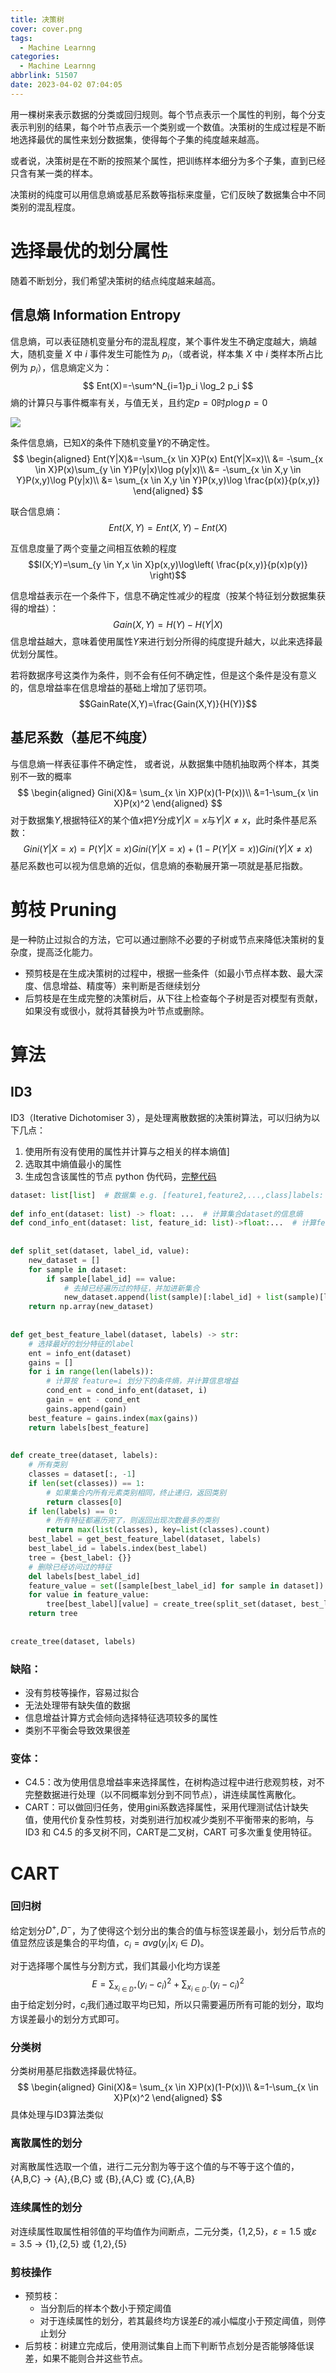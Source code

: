 ```yaml
---
title: 决策树
cover: cover.png
tags:
  - Machine Learnng
categories:
  - Machine Learnng
abbrlink: 51507
date: 2023-04-02 07:04:05
---
```

用一棵树来表示数据的分类或回归规则。每个节点表示一个属性的判别，每个分支表示判别的结果，每个叶节点表示一个类别或一个数值。决策树的生成过程是不断地选择最优的属性来划分数据集，使得每个子集的纯度越来越高。

或者说，决策树是在不断的按照某个属性，把训练样本细分为多个子集，直到已经只含有某一类的样本。

决策树的纯度可以用信息熵或基尼系数等指标来度量，它们反映了数据集合中不同类别的混乱程度。

# 选择最优的划分属性
随着不断划分，我们希望决策树的结点纯度越来越高。
## 信息熵 Information Entropy
信息熵，可以表征随机变量分布的混乱程度，某个事件发生不确定度越大，熵越大，随机变量 $X$ 中 $i$ 事件发生可能性为 $p_i$，（或者说，样本集 $X$ 中 $i$ 类样本所占比例为 $p_i$），信息熵定义为：
$$
Ent(X)=-\sum^N_{i=1}p_i \log_2 p_i
$$
熵的计算只与事件概率有关，与值无关，且约定$p=0$时$p \log p=0$

![](Ent.png)

条件信息熵，已知$X$的条件下随机变量$Y$的不确定性。
$$
\begin{aligned}
Ent(Y|X)&=-\sum_{x \in X}P(x) Ent(Y|X=x)\\
&= -\sum_{x \in X}P(x)\sum_{y \in Y}P(y|x)\log p(y|x)\\
&= -\sum_{x \in X,y \in Y}P(x,y)\log P(y|x)\\
&= \sum_{x \in X,y \in Y}P(x,y)\log \frac{p(x)}{p(x,y)}
\end{aligned}
$$

联合信息熵：
$$Ent(X,Y)=Ent(X,Y)-Ent(X)$$

互信息度量了两个变量之间相互依赖的程度
$$I(X;Y)=\sum_{y \in Y,x \in X}p(x,y)\log\left( \frac{p(x,y)}{p(x)p(y)} \right)$$

信息增益表示在一个条件下，信息不确定性减少的程度（按某个特征划分数据集获得的增益）：
$$Gain(X,Y)=H(Y)-H(Y|X)$$
信息增益越大，意味着使用属性$Y$来进行划分所得的纯度提升越大，以此来选择最优划分属性。

若将数据序号这类作为条件，则不会有任何不确定性，但是这个条件是没有意义的，信息增益率在信息增益的基础上增加了惩罚项。
$$GainRate(X,Y)=\frac{Gain(X,Y)}{H(Y)}$$
## 基尼系数（基尼不纯度）
与信息熵一样表征事件不确定性， 或者说，从数据集中随机抽取两个样本，其类别不一致的概率
$$
\begin{aligned}
Gini(X)&= \sum_{x \in X}P(x)(1-P(x))\\
&=1-\sum_{x \in X}P(x)^2
\end{aligned}
$$
对于数据集$Y$,根据特征$X$的某个值$x$把$Y$分成$Y|X=x$与$Y|X\neq x$，此时条件基尼系数：
$$
Gini(Y|X=x)=P(Y|X=x)Gini(Y|X=x)+(1-P(Y|X=x))Gini(Y|X\neq x)
$$
基尼系数也可以视为信息熵的近似，信息熵的泰勒展开第一项就是基尼指数。
# 剪枝 Pruning
是一种防止过拟合的方法，它可以通过删除不必要的子树或节点来降低决策树的复杂度，提高泛化能力。
- 预剪枝是在生成决策树的过程中，根据一些条件（如最小节点样本数、最大深度、信息增益、精度等）来判断是否继续划分
- 后剪枝是在生成完整的决策树后，从下往上检查每个子树是否对模型有贡献，如果没有或很小，就将其替换为叶节点或删除。

# 算法
## ID3
ID3（Iterative Dichotomiser 3），是处理离散数据的决策树算法，可以归纳为以下几点：
1.  使用所有没有使用的属性并计算与之相关的样本熵值]
2.  选取其中熵值最小的属性
3.  生成包含该属性的节点
python 伪代码，[完整代码](https://github.com/tobyprime/MachineLearning/blob/master/DecisionTree/ID3.py)
```Python
dataset: list[list]  # 数据集 e.g. [feature1,feature2,...,class]labels: list[str]  # feature对应的特征名  
  
def info_ent(dataset: list) -> float: ...  # 计算集合dataset的信息熵  
def cond_info_ent(dataset: list, feature_id: list)->float:...  # 计算feature_id下的条件熵  
 
 
def split_set(dataset, label_id, value):  
    new_dataset = []  
    for sample in dataset:  
        if sample[label_id] == value:  
            # 去掉已经遍历过的特征，并加进新集合  
            new_dataset.append(list(sample)[:label_id] + list(sample)[label_id + 1:])  
    return np.array(new_dataset)
  
  
def get_best_feature_label(dataset, labels) -> str:  
    # 选择最好的划分特征的label  
    ent = info_ent(dataset)  
    gains = []  
    for i in range(len(labels)):  
        # 计算按 feature=i 划分下的条件熵，并计算信息增益  
        cond_ent = cond_info_ent(dataset, i)  
        gain = ent - cond_ent  
        gains.append(gain)  
    best_feature = gains.index(max(gains))  
    return labels[best_feature]
  
  
def create_tree(dataset, labels):  
    # 所有类别  
    classes = dataset[:, -1]  
    if len(set(classes)) == 1:  
        # 如果集合内所有元素类别相同，终止递归，返回类别  
        return classes[0]  
    if len(labels) == 0:  
        # 所有特征都遍历完了，则返回出现次数最多的类别  
        return max(list(classes), key=list(classes).count)  
    best_label = get_best_feature_label(dataset, labels)  
    best_label_id = labels.index(best_label)  
    tree = {best_label: {}}  
    # 删除已经访问过的特征  
    del labels[best_label_id]  
    feature_value = set([sample[best_label_id] for sample in dataset])  
    for value in feature_value:  
        tree[best_label][value] = create_tree(split_set(dataset, best_label_id, value), labels)  
    return tree
  
  
create_tree(dataset, labels)
```
### 缺陷：
- 没有剪枝等操作，容易过拟合
- 无法处理带有缺失值的数据
- 信息增益计算方式会倾向选择特征选项较多的属性
- 类别不平衡会导致效果很差
### 变体：
- C4.5：改为使用信息增益率来选择属性，在树构造过程中进行悲观剪枝，对不完整数据进行处理（以不同概率划分到不同节点），讲连续属性离散化。
- CART：可以做回归任务，使用gini系数选择属性，采用代理测试估计缺失值，使用代价复杂性剪枝，对类别进行加权减少类别不平衡带来的影响，与 ID3 和 C4.5 的多叉树不同，CART是二叉树，CART 可多次重复使用特征。
# CART

### 回归树
给定划分$D^+,D^-$，为了使得这个划分出的集合的值与标签误差最小，划分后节点的值显然应该是集合的平均值，$c_{i}=avg(y_{i}|x_i \in D)$。

对于选择哪个属性与分割方式，我们其最小化均方误差
$$E = \sum_{x_{i \in D^+}}(y_{i}-c_{i})^2+\sum_{x_{i \in D^-}}(y_{i}-c_{i})^2$$
由于给定划分时，$c_{i}$我们通过取平均已知，所以只需要遍历所有可能的划分，取均方误差最小的划分方式即可。

### 分类树
分类树用基尼指数选择最优特征。
$$
\begin{aligned}
Gini(X)&= \sum_{x \in X}P(x)(1-P(x))\\
&=1-\sum_{x \in X}P(x)^2
\end{aligned}
$$
具体处理与ID3算法类似

### 离散属性的划分
对离散属性选取一个值，进行二元分割为等于这个值的与不等于这个值的，{A,B,C} -> {A},{B,C} 或 {B},{A,C} 或 {C},{A,B} 

### 连续属性的划分
对连续属性取属性相邻值的平均值作为间断点，二元分类，{1,2,5}，$\varepsilon=1.5$ 或$\varepsilon=3.5$ -> {1},{2,5} 或 {1,2},{5}


### 剪枝操作
- 预剪枝：
	- 当分割后的样本个数小于预定阈值
	- 对于连续属性的划分，若其最终均方误差$E$的减小幅度小于预定阈值，则停止划分
- 后剪枝：树建立完成后，使用测试集自上而下判断节点划分是否能够降低误差，如果不能则合并这些节点。
